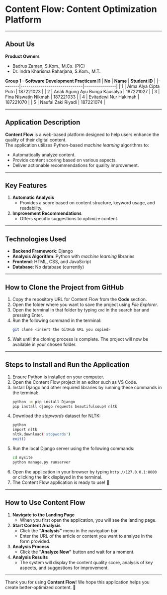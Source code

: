 # **Content Flow: Content Optimization Platform**

---

## **About Us**

**Product Owners**
- Badrus Zaman, S.Kom., M.Cs. (PIC)
- Dr. Indra Kharisma Raharjana, S.Kom., M.T.

**Group 1 - Software Development Practicum I1**
| **No** | **Name**                     | **Student ID** |
|--------|-------------------------------|----------------|
| 1      | Alma Alya Cipta Putri         | 187221023      |
| 2      | Anak Agung Ayu Bunga Kausalya | 187221027      |
| 3      | Fina Niswatin Nikmah          | 187221033      |
| 4      | Evitadewi Nur Hakimah         | 187221070      |
| 5      | Naufal Zaki Riyadi            | 187221074      |

---

## **Application Description**
**Content Flow** is a web-based platform designed to help users enhance the quality of their digital content.  
The application utilizes Python-based *machine learning* algorithms to:  
- Automatically analyze content.  
- Provide content scoring based on various aspects.  
- Deliver actionable recommendations for quality improvement.

---

## **Key Features**
1. **Automatic Analysis**  
   - Provides a score based on content structure, keyword usage, and readability.  
2. **Improvement Recommendations**  
   - Offers specific suggestions to optimize content.

---

## **Technologies Used**
- **Backend Framework**: Django  
- **Analysis Algorithm**: Python with *machine learning* libraries  
- **Frontend**: HTML, CSS, and JavaScript  
- **Database**: No database (currently)  

---

## **How to Clone the Project from GitHub**
1. Copy the repository URL for Content Flow from the **Code** section.  
2. Open the folder where you want to save the project using *File Explorer*.  
3. Open the terminal in that folder by typing `cmd` in the search bar and pressing Enter.  
4. Run the following command in the terminal:  
   ```bash
   git clone <insert the GitHub URL you copied>
   ```
5. Wait until the cloning process is complete. The project will now be available in your chosen folder.

---

## **Steps to Install and Run the Application**
1. Ensure Python is installed on your computer.  
2. Open the Content Flow project in an editor such as VS Code.  
3. Install Django and other required libraries by running these commands in the terminal:  
   ```bash
   python -m pip install Django
   pip install django requests beautifulsoup4 nltk
   ```
4. Download the *stopwords* dataset for NLTK:  
   ```bash
   python
   import nltk
   nltk.download('stopwords')
   exit()
   ```
5. Run the local Django server using the following commands:  
   ```bash
   cd mysite
   python manage.py runserver
   ```
6. Open the application in your browser by typing `http://127.0.0.1:8000` or clicking the link displayed in the terminal.  
7. The Content Flow application is ready to use! 🎉

---

## **How to Use Content Flow**
1. **Navigate to the Landing Page**  
   - When you first open the application, you will see the landing page.  
2. **Start Content Analysis**  
   - Click the **"Analysis"** menu in the navigation bar.  
   - Enter the URL of the article or content you want to analyze in the form provided.  
3. **Analysis Process**  
   - Click the **"Analyze Now"** button and wait for a moment.  
4. **Analysis Results**  
   - The system will display the content quality score, analysis of key aspects, and suggestions for improvement.  

---

Thank you for using **Content Flow**! We hope this application helps you create better-optimized content. 🚀
